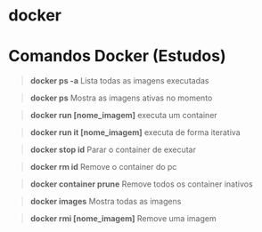# docker


# **Comandos Docker (Estudos)**


> **docker ps -a** Lista todas as imagens executadas

> **docker ps** Mostra as imagens ativas no momento

> **docker run [nome_imagem]** executa um container

> **docker run it [nome_imagem]** executa de forma iterativa

> **docker stop id** Parar o container de executar

> **docker rm  id** Remove o container do pc

> **docker container prune** Remove todos os container inativos

> **docker images** Mostra todas as imagens 

> **docker rmi [nome_imagem]** Remove uma imagem

